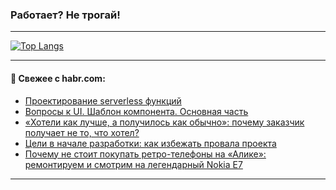 ### Работает? Не трогай!

---
<!--
#### 🛠️ Technical stack:

![Java](https://img.shields.io/badge/Java-informational?logo=Oracle&style=flat&logoColor=white&color=FF4500)
![Kotlin](https://img.shields.io/badge/Kotlin-informational?logo=Kotlin&style=flat&logoColor=white&color=774D97)
![TS](https://img.shields.io/badge/TypeScript-informational?logo=typeScript&style=flat&logoColor=black&color=017acc)
![Python](https://img.shields.io/badge/Python-informational?logo=Python&style=flat&logoColor=black&color=ffdd54) <br>
![Spring](https://img.shields.io/badge/Spring-informational?logo=Spring&style=flat&logoColor=white&color=6DB33F) 
![SpringBoot](https://img.shields.io/badge/SpringBoot-informational?logo=SpringBoot&style=flat&logoColor=white&color=6DB33F)
![Nest](https://img.shields.io/badge/NestJS-informational?logo=NestJS&style=flat&logoColor=white&color=E0234E) 
![NodeJS](https://img.shields.io/badge/NodeJS-informational?logo=node.js&style=flat&logoColor=white&color=70A760)<br>
![PostgreSQL](https://img.shields.io/badge/PostgreSQL-informational?logo=PostgreSQL&style=flat&logoColor=white&color=DAA520)
![MongoDB](https://img.shields.io/badge/MongoDB-informational?logo=MongoDB&style=flat&logoColor=white&color=870000)
![Apache](https://img.shields.io/badge/Apache-informational?logo=apache&style=flat&logoColor=white&color=f74e28)

___ 
-->

<!--- #### 🛠️ : --->

[![Top Langs](https://github-readme-stats-82jvfl3w3-advtsettinggmailcoms-projects.vercel.app/api/top-langs/?username=zloylis&langs_count=10&hide_title=true&title_color=e6edf3&size_weight=0.5&count_weight=0.5&layout=compact&hide_progress=true&hide_border=true&theme=dracula)](https://github.com/zloylis)

<!---


####  :octocat:&nbsp;&nbsp; Статистика:

![GitHub stats](https://github-readme-stats-u2qms2cxw-advtsettinggmailcoms-projects.vercel.app/api?username=zloylis&show_icons=true&hide_border=true&theme=dracula&title_color=e6edf3&include_all_commits=true&count_private=true&hide_rank=false&hide_title=true&rank_icon=github)
-->
---

#### 💬 Свежее с habr.com:

<!-- BLOG-POST-LIST:START -->
- [Проектирование serverless функций](https://habr.com/ru/articles/866640/?utm_source=habrahabr&utm_medium=rss&utm_campaign=866640)
- [Вопросы к UI. Шаблон компонента. Основная часть](https://habr.com/ru/articles/866638/?utm_source=habrahabr&utm_medium=rss&utm_campaign=866638)
- [«Хотели как лучше, а получилось как обычно»: почему заказчик получает не то, что хотел?](https://habr.com/ru/articles/866632/?utm_source=habrahabr&utm_medium=rss&utm_campaign=866632)
- [Цели в начале разработки: как избежать провала проекта](https://habr.com/ru/articles/866546/?utm_source=habrahabr&utm_medium=rss&utm_campaign=866546)
- [Почему не стоит покупать ретро-телефоны на «Алике»: ремонтируем и смотрим на легендарный Nokia E7](https://habr.com/ru/companies/timeweb/articles/865560/?utm_source=habrahabr&utm_medium=rss&utm_campaign=865560)
<!-- BLOG-POST-LIST:END -->

---
